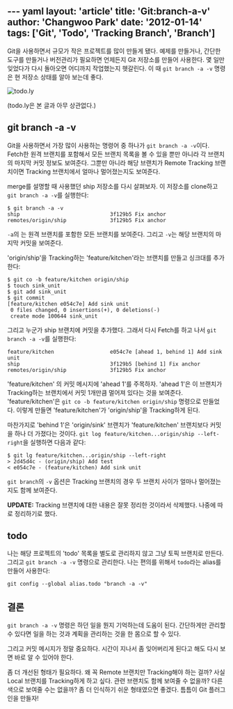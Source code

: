 --- yaml
layout: 'article'
title: 'Git:branch-a-v'
author: 'Changwoo Park'
date: '2012-01-14'
tags: ['Git', 'Todo', 'Tracking Branch', 'Branch']
---

Git을 사용하면서 규모가 작은 프로젝트를 많이 만들게 됐다. 예제를 만들거나, 간단한 도구를 만들거나 버전관리가 필요하면 언제든지 Git 저장소를 만들어 사용한다. 몇 일만 잊었다가 다시 돌아오면 어디까지 작업했는지 헷갈린다. 이 때 `git branch -a -v` 명령은 현 저장소 상태를 알아 보는데 좋다.

![todo.ly](/articles/2012/git-todo/todoly.png)

(todo.ly은 본 글과 아무 상관없다.)

## git branch -a -v

Git을 사용하면서 가장 많이 사용하는 명령어 중 하나가 `git branch -a -v`이다. Fetch한 원격 브랜치를 포함해서 모든 브랜치 목록을 볼 수 있을 뿐만 아니라 각 브랜치의 마지막 커밋 정보도 보여준다. 그뿐만 아니라 해당 브랜치가 Remote Tracking 브랜치이면 Tracking 브랜치에서 얼마나 멀어졌는지도 보여준다.

merge를 설명할 때 사용했던 ship 저장소를 다시 살펴보자. 이 저장소를 clone하고 `git branch -a -v`를 실행한다:

	$ git branch -a -v
	ship                             3f129b5 Fix anchor
	remotes/origin/ship              3f129b5 Fix anchor

`-a`의 는 원격 브랜치를 포함한 모든 브랜치를 보여준다. 그리고 `-v`는 해당 브랜치의 마지막 커밋을 보여준다.

'origin/ship'을 Tracking하는 'feature/kitchen'라는 브랜치를 만들고 싱크대를 추가한다:

	$ git co -b feature/kitchen origin/ship
	$ touch sink_unit
	$ git add sink_unit
	$ git commit
	[feature/kitchen e054c7e] Add sink unit
	 0 files changed, 0 insertions(+), 0 deletions(-)
	 create mode 100644 sink_unit

그리고 누군가 ship 브랜치에 커밋을 추가했다. 그래서 다시 Fetch를 하고 나서 `git branch -a -v`를 실행한다:

	feature/kitchen                  e054c7e [ahead 1, behind 1] Add sink unit
	ship                             3f129b5 [behind 1] Fix anchor
	remotes/origin/ship              3f129b5 Fix anchor

'feature/kitchen' 의 커밋 메시지에 'ahead 1'를 주목하자. 'ahead 1'은 이 브랜치가 Tracking하는 브랜치에서 커밋 1개만큼 멀어져 있다는 것을 보여준다. 'feature/kitchen'은 `git co -b feature/kitchen origin/ship` 명령으로 만들었다. 이렇게 만들면 'feature/kitchen'가 'origin/ship'을 Tracking하게 된다.

마찬가지로 'behind 1'은 'origin/sink' 브랜치가 'feature/kitchen' 브랜치보다 커밋을 하나 더 가졌다는 것이다. `git log feature/kitchen...origin/ship --left-right`을 실행하면 다음과 같다:

	$ git lg feature/kitchen...origin/ship --left-right
	> 2d45d4c - (origin/ship) Add test
	< e054c7e - (feature/kitchen) Add sink unit

`git branch`의 `-v` 옵션은 Tracking 브랜치의 경우 두 브랜치 사이가 얼마나 멀어졌는지도 함께 보여준다.

**UPDATE:** Tracking 브랜치에 대한 내용은 잘못 정리한 것이라서 삭제했다. 나중에 따로 정리하기로 했다.

## todo

나는 해당 프로젝트의 'todo' 목록을 별도로 관리하지 않고 그냥 토픽 브랜치로 만든다. 그리고 `git branch -a -v` 명령으로 관리한다. 나는 편의를 위해서 `todo`라는 alias를 만들어 사용한다:

	git config --global alias.todo "branch -a -v"

## 결론

`git branch -a -v` 명령은 하던 일을 뭔지 기억하는데 도움이 된다. 간단하게만 관리할 수 있다면 일을 하는 것과 계획을 관리하는 것을 한 몸으로 할 수 있다.

그리고 커밋 메시지가 정말 중요하다. 시간이 지나서 좀 잊어버리게 된다고 해도 다시 보면 바로 알 수 있어야 한다.

좀 더 개선된 형태가 필요하다. 왜 꼭 Remote 브랜치만 Tracking해야 하는 걸까? 사실 Local 브랜치를 Tracking하게 하고 싶다. 관련 브랜치도 함께 보여줄 수 없을까? 다른 색으로 보여줄 수는 없을까? 좀 더 인식하기 쉬운 형태였으면 좋겠다. 틈틈이 Git 플러그인을 만들자!

